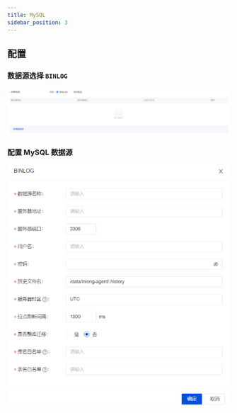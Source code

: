 ```yaml
---
title: MySQL
sidebar_position: 3
---
```


## 配置
### 数据源选择 `BINLOG`
![MySQL BINLOG](img/mysql-binlog.png)

### 配置 MySQL 数据源
![MySQL SOURCE](img/mysql-source.png)